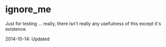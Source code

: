 ignore_me
=========

Just for testing
... really, there isn't really any usefulness of this except it's existence.

2014-10-14: Updated
